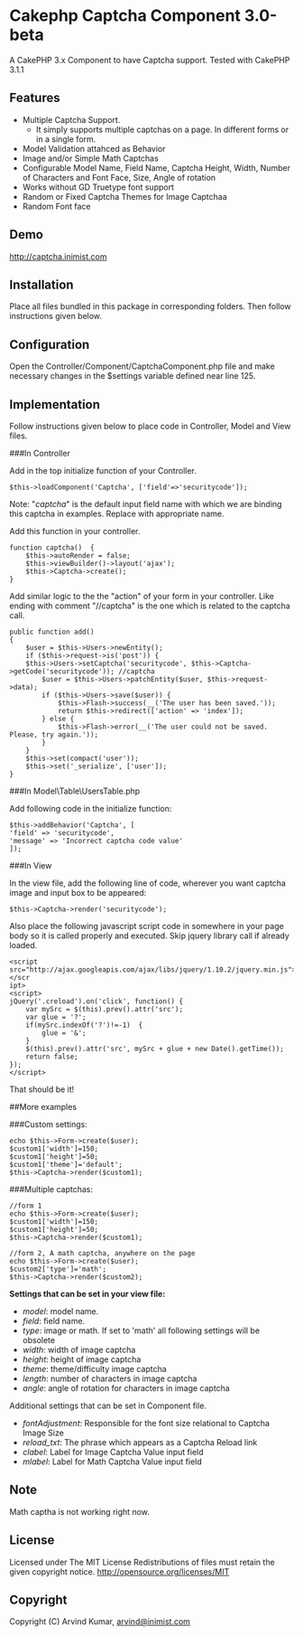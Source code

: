 Cakephp Captcha Component 3.0-beta
=============================

A CakePHP 3.x Component to have Captcha support. Tested with CakePHP 3.1.1

Features
--------------------
* Multiple Captcha Support.
	- It simply supports multiple captchas on a page. In different forms or 
	in a single form.
* Model Validation attahced as Behavior
* Image and/or Simple Math Captchas
* Configurable Model Name, Field Name, Captcha Height, Width, Number of 
Characters and Font Face, Size, Angle 
of rotation
* Works without GD Truetype font support
* Random or Fixed Captcha Themes for Image Captchaa
* Random Font face

Demo
--------------------
http://captcha.inimist.com


Installation
--------------------

Place all files bundled in this package in corresponding folders. Then follow instructions given below.

Configuration
--------------------

Open the Controller/Component/CaptchaComponent.php file and make necessary changes in the $settings variable defined near line 125.

Implementation
--------------------

Follow instructions given below to place code in Controller, Model and View files.

###In Controller

Add in the top initialize function of your Controller.

    $this->loadComponent('Captcha', ['field'=>'securitycode']);

Note: "*captcha*" is the default input field name with which we are binding this captcha in examples. Replace with appropriate name.

Add this function in your controller.

    function captcha()	{
        $this->autoRender = false;
        $this->viewBuilder()->layout('ajax');
        $this->Captcha->create();
    }

Add similar logic to the the "action" of your form in your controller. Like ending with comment "//captcha" is the one which is related to the captcha call.

    public function add()
    {
        $user = $this->Users->newEntity();
        if ($this->request->is('post')) {
	    $this->Users->setCaptcha('securitycode', $this->Captcha->getCode('securitycode')); //captcha
            $user = $this->Users->patchEntity($user, $this->request->data);
            if ($this->Users->save($user)) {
                $this->Flash->success(__('The user has been saved.'));
                return $this->redirect(['action' => 'index']);
            } else {
                $this->Flash->error(__('The user could not be saved. Please, try again.'));
            }
        }
        $this->set(compact('user'));
        $this->set('_serialize', ['user']);
    }


###In Model\Table\UsersTable.php

Add following code in the initialize function:

	$this->addBehavior('Captcha', [
	'field' => 'securitycode',
	'message' => 'Incorrect captcha code value'
	]);

###In View

In the view file, add the following line of code, wherever you want captcha image and input box to be appeared:

    $this->Captcha->render('securitycode');

Also place the following javascript script code in somewhere in your page body so it is called properly and executed. Skip jquery library call if already loaded.

    <script 
    src="http://ajax.googleapis.com/ajax/libs/jquery/1.10.2/jquery.min.js"></scr
    ipt>
    <script>
    jQuery('.creload').on('click', function() {
        var mySrc = $(this).prev().attr('src');
        var glue = '?';
        if(mySrc.indexOf('?')!=-1)  {
            glue = '&';
        }
        $(this).prev().attr('src', mySrc + glue + new Date().getTime());
        return false;
    });
    </script>

That should be it!

##More examples

###Custom settings:

    echo $this->Form->create($user);
    $custom1['width']=150;
    $custom1['height']=50;
    $custom1['theme']='default';
    $this->Captcha->render($custom1);

###Multiple captchas:

    //form 1
    echo $this->Form->create($user);
    $custom1['width']=150;
    $custom1['height']=50;
    $this->Captcha->render($custom1);

    //form 2, A math captcha, anywhere on the page
    echo $this->Form->create($user);
    $custom2['type']='math';
    $this->Captcha->render($custom2);


**Settings that can be set in your view file:**

* *model*: model name.
* *field*: field name.
* *type*: image or math. If set to 'math' all following settings will be 
obsolete
* *width*: width of image captcha
* *height*: height of image captcha
* *theme*: theme/difficulty image captcha
* *length*: number of characters in image captcha
* *angle*: angle of rotation for characters in image captcha

Additional settings that can be set in Component file.

* *fontAdjustment*: Responsible for the font size relational to Captcha Image 
Size
* *reload_txt*: The phrase which appears as a Captcha Reload link
* *clabel*: Label for Image Captcha Value input field
* *mlabel*: Label for Math Captcha Value input field

Note
--------------------
Math captha is not working right now.

License
--------------------
Licensed under The MIT License
Redistributions of files must retain the given copyright notice.
http://opensource.org/licenses/MIT


Copyright
--------------------
Copyright (C) Arvind Kumar, arvind@inimist.com
